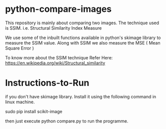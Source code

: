# python-compare-images

This repository is mainly about comparing two images. 
The technique used is SSIM. i.e. Structural Similarity Index Measure

We use some of the inbuilt functions available in python's skimage library to measure the SSIM value. 
Along with SSIM we also measure the MSE ( Mean Square Error )

To know more about the SSIM technique Refer Here: https://en.wikipedia.org/wiki/Structural_similarity 
# Instructions-to-Run
if you don't have skimage library. Install it using the following command in linux machine.

sudo pip install scikit-image

then just execute python compare.py to run the programme. 
